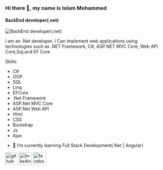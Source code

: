### Hi there 👋, my name is Islam Mohammed
#### BackEnd developer(.net)
![BackEnd developer(.net)](https://cdn-images-1.medium.com/max/200/1*pVgiUNKfclvbTk6pTUszdA@2x.gif)

I am an .Net developer, I Can implement web applications using technologies such as .NET Framework, C#, ASP.NET MVC Core,
Web API Core,Sql,and EF Core

Skills: 
* C#
* OOP
* SQL
* Linq
* EFCore
* .Net Framework
* ASP.Net MVC Core
* ASP.Net Web API
* Html
* CSS
* Bootstrap
* Js
* Ajax

- 🌱 I’m currently learning Full Stack Development(.Net | Angular) 


[<img src='https://cdn.jsdelivr.net/npm/simple-icons@3.0.1/icons/github.svg' alt='github' height='40'>](https://github.com/ismlh)  [<img src='https://cdn.jsdelivr.net/npm/simple-icons@3.0.1/icons/linkedin.svg' alt='linkedin' height='40'>](https://www.linkedin.com/in/islam-mohammed-7052a0233/)  [<img src='https://cdn.jsdelivr.net/npm/simple-icons@3.0.1/icons/facebook.svg' alt='facebook' height='40'>](https://www.facebook.com/profile.php?id=100045784102221)  

